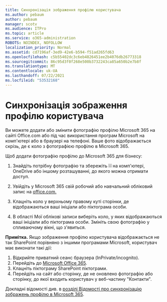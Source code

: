 ```yaml
---
title: Синхронізація зображення профілю користувача
ms.author: pebaum
author: pebaum
manager: scotv
ms.audience: ITPro
ms.topic: article
ms.service: o365-administration
ROBOTS: NOINDEX, NOFOLLOW
localization_priority: Normal
ms.assetid: cd7196af-3ed9-42e6-b594-f51ad265fd63
ms.openlocfilehash: c5b55402dc3c6eb4826451ee2b4076db26773318
ms.sourcegitcommit: 86c95d3f0f268e500b3732243ca85a650b2e7b8f
ms.translationtype: MT
ms.contentlocale: uk-UA
ms.lasthandoff: 07/22/2021
ms.locfileid: "53532168"
---
```

# <a name="sync-a-users-profile-picture"></a>Синхронізація зображення профілю користувача

Ви можете додати або змінити фотографію профілю Microsoft 365 на сайті Office.com або під час використання програм Microsoft на комп'ютері або в браузері на телефоні. Ваше фото відображається скрізь, де є коло з фотографією профілю в Microsoft 365.

Щоб додати фотографію профілю до Microsoft 365 для бізнесу:

1. Знайдіть потрібну фотографію та збережіть її на комп'ютері, OneDrive або іншому розташуванні, до якого можна отримати доступ.

2. Увійдіть у Microsoft 365 свій робочий або навчальний обліковий запис на [office.com.](https://www.office.com)

3. Клацніть коло у верхньому правому куті сторінки, де відображаються ваші ініціали або піктограма особи.

4. В області Мої облікові записи виберіть коло, у яких відображаються ваші ініціали або піктограма особи. Змініть свою фотографію у спливаючому вікні, що з'явиться.

**Примітка.** Якщо зображення профілю користувача відображається не так SharePoint порівняно з іншими програмами Microsoft, користувач має виконати такі дії:

1. Відкрийте приватний сеанс браузера (InPrivate/incognito).
1. Перейдіть до [Microsoft Office 365](https://www.office.com).
1. Клацніть піктограму SharePoint піктограми.
1. Перейдіть на сайт або сторінку, де не оновлено фотографію або сторінку, до якої входить користувач у веб-частину "Контакти".

Докладні відомості див. в [розділі Відомості про синхронізацію зображень профілю в Microsoft 365](https://support.office.com/article/information-about-profile-picture-synchronization-in-office-365-20594d76-d054-4af4-a660-401133e3d48a).

